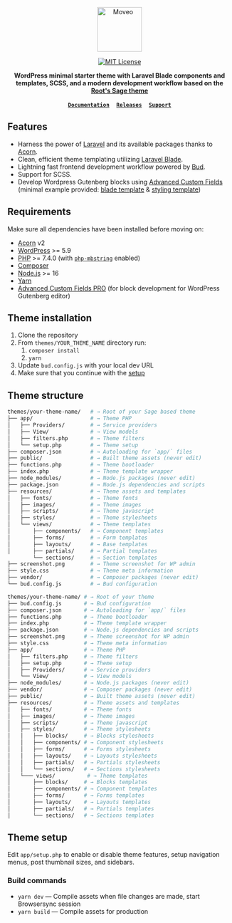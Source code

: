 <p align="center">
  <a href="https://moveo.io/group">
    <img alt="Moveo" src="./screenshot.png" height="100">
  </a>
</p>

<p align="center">
  <a href="LICENSE.md">
    <img alt="MIT License" src="https://img.shields.io/github/license/roots/sage?color=%23525ddc&style=flat-square" />
  </a>
</p>

<p align="center">
  <strong>WordPress minimal starter theme with Laravel Blade components and templates, SCSS, and a modern development workflow based on the <a href="https://roots.io/sage/"><strong>Root's Sage theme</strong></a> </strong>
</p>

<p align="center">
 <a href="https://docs.roots.io/sage/10.x/installation/"><strong><code>Documentation</code></strong></a> &nbsp;&nbsp; <a href="https://github.com/roots/sage/releases"><strong><code>Releases</code></strong></a> &nbsp;&nbsp; <a href="https://discourse.roots.io/"><strong><code>Support</code></strong></a>
</p>

## Features

- Harness the power of [Laravel](https://laravel.com) and its available packages thanks to [Acorn](https://github.com/roots/acorn).
- Clean, efficient theme templating utilizing [Laravel Blade](https://laravel.com/docs/master/blade).
- Lightning fast frontend development workflow powered by [Bud](https://bud.js.org/).
- Support for SCSS.
- Develop Wordpress Gutenberg blocks using [Advanced Custom Fields](https://www.advancedcustomfields.com/) (minimal example provided: [blade template](./resources/views/blocks/testimonial.blade.php) & [styling template](./resources/styles/blocks/testimonial.scss))

## Requirements

Make sure all dependencies have been installed before moving on:

- [Acorn](https://docs.roots.io/acorn/2.x/installation/) v2
- [WordPress](https://wordpress.org/) >= 5.9
- [PHP](https://secure.php.net/manual/en/install.php) >= 7.4.0 (with [`php-mbstring`](https://secure.php.net/manual/en/book.mbstring.php) enabled)
- [Composer](https://getcomposer.org/download/)
- [Node.js](http://nodejs.org/) >= 16
- [Yarn](https://yarnpkg.com/en/docs/install)
- [Advanced Custom Fields PRO](https://www.advancedcustomfields.com/pro/) (for block development for WordPress Gutenberg editor)

## Theme installation

1. Clone the repository
2. From `themes/YOUR_THEME_NAME` directory run:
   1. `composer install`
   1. `yarn`
3. Update `bud.config.js` with your local dev URL
4. Make sure that you continue with the [setup](#theme-setup)

## Theme structure

```sh
themes/your-theme-name/   # → Root of your Sage based theme
├── app/                  # → Theme PHP
│   ├── Providers/        # → Service providers
│   ├── View/             # → View models
│   ├── filters.php       # → Theme filters
│   └── setup.php         # → Theme setup
├── composer.json         # → Autoloading for `app/` files
├── public/               # → Built theme assets (never edit)
├── functions.php         # → Theme bootloader
├── index.php             # → Theme template wrapper
├── node_modules/         # → Node.js packages (never edit)
├── package.json          # → Node.js dependencies and scripts
├── resources/            # → Theme assets and templates
│   ├── fonts/            # → Theme fonts
│   ├── images/           # → Theme images
│   ├── scripts/          # → Theme javascript
│   ├── styles/           # → Theme stylesheets
│   └── views/            # → Theme templates
│       ├── components/   # → Component templates
│       ├── forms/        # → Form templates
│       ├── layouts/      # → Base templates
│       ├── partials/     # → Partial templates
        └── sections/     # → Section templates
├── screenshot.png        # → Theme screenshot for WP admin
├── style.css             # → Theme meta information
├── vendor/               # → Composer packages (never edit)
└── bud.config.js         # → Bud configuration
```

```sh
themes/your-theme-name/ # → Root of your theme
├── bud.config.js       # → Bud configuration
├── composer.json       # → Autoloading for `app/` files
├── functions.php       # → Theme bootloader
├── index.php           # → Theme template wrapper
├── package.json        # → Node.js dependencies and scripts
├── screenshot.png      # → Theme screenshot for WP admin
├── style.css           # → Theme meta information
├── app/                # → Theme PHP
│   ├── filters.php     # → Theme filters
│   ├── setup.php       # → Theme setup
│   ├── Providers/      # → Service providers
│   └── View/           # → View models
├── node_modules/       # → Node.js packages (never edit)
├── vendor/             # → Composer packages (never edit)
├── public/             # → Built theme assets (never edit)
├── resources/          # → Theme assets and templates
│   ├── fonts/          # → Theme fonts
│   ├── images/         # → Theme images
│   ├── scripts/        # → Theme javascript
│   ├── styles/         # → Theme stylesheets
│   │   ├── blocks/     # → Blocks stylesheets
│   │   ├── components/ # → Component stylesheets
│   │   ├── forms/      # → Forms stylesheets
│   │   ├── layouts/    # → Layouts stylesheets
│   │   ├── partials/   # → Partials stylesheets
│   │   └── sections/   # → Sections stylesheets
│   └─── views/          # → Theme templates
│       ├── blocks/     # → Blocks templates
│       ├── components/ # → Component templates
│       ├── forms/      # → Forms templates
│       ├── layouts/    # → Layouts templates
│       ├── partials/   # → Partials templates
│       └── sections/   # → Sections templates
```

## Theme setup

Edit `app/setup.php` to enable or disable theme features, setup navigation menus, post thumbnail sizes, and sidebars.

### Build commands

- `yarn dev` — Compile assets when file changes are made, start Browsersync session
- `yarn build` — Compile assets for production
